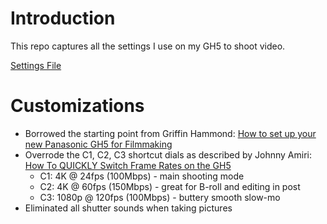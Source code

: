 # Introduction

This repo captures all the settings I use on my GH5 to shoot video.

[Settings File](./settings/CAMSET01.DAT)

# Customizations

* Borrowed the starting point from Griffin Hammond: [How to set up your new Panasonic GH5 for Filmmaking](https://www.youtube.com/watch?v=nqk8Nzo6wWE)
* Overrode the C1, C2, C3 shortcut dials as described by Johnny Amiri: [How To QUICKLY Switch Frame Rates on the GH5](https://www.youtube.com/watch?v=5enwZmxdB9M)
  * C1: 4K @ 24fps (100Mbps) - main shooting mode
  * C2: 4K @ 60fps (150Mbps) - great for B-roll and editing in post
  * C3: 1080p @ 120fps (100Mbps) - buttery smooth slow-mo
* Eliminated all shutter sounds when taking pictures
